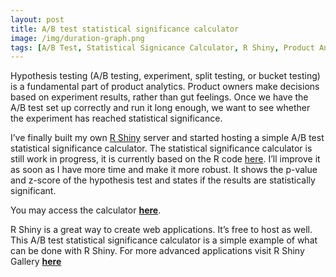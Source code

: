 ```yaml
---
layout: post
title: A/B test statistical significance calculator
image: /img/duration-graph.png
tags: [A/B Test, Statistical Signicance Calculator, R Shiny, Product Analytics, Experiments, Hypothesis Testing, Growth Analytics, Marketing Analytics, Web Analytics, Conversion, Optimisation, p-value]
---
```


Hypothesis testing (A/B testing, experiment, split testing, or bucket testing) is a fundamental part of product analytics. Product owners make decisions based on experiment results, rather than gut feelings. Once we have the A/B test set up correctly and run it long enough, we want to see whether the experiment has reached statistical significance.  

I’ve finally built my own [R Shiny](https://shiny.rstudio.com/) server and started hosting a simple A/B test statistical significance calculator. The statistical significance calculator is still work in progress, it is currently based on the R code [here](https://github.com/Jverma/Significance-in-A-B-testing). I’ll improve it as soon as I have more time and make it more robust. It shows the p-value and z-score of the hypothesis test and states if the results are statistically significant.
 
You may access the calculator **[here](https://app.gorkemmeral.com/shiny/A-B-test-significance-calculator/)**. 

R Shiny is a great way to create web applications. It’s free to host as well. This A/B test statistical significance calculator is a simple example of what can be done with R Shiny. For more advanced applications visit R Shiny Gallery **[here](https://shiny.rstudio.com/gallery/)**
